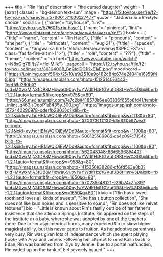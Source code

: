 +++
title = "Rin Hase"
description = "the cursed daughter"
weight = 1
[extra]
classes = "bg-demon text-sun"
image = "https://f2.toyhou.se/file/f2-toyhou-se/characters/5796015?1608327477"
quote = "Sadness is a lifestyle choice!"
socials = [
  {"name"= "toyhou.se", "link"= "https://toyhou.se/5796015.rin-hase"},
  {"name"= "pinterest", "link"= "https://www.pinterest.com/eqqbyte/ocs-edanverse/rin/"}
]
basics = [
  {"title" = "name", "content" = "Rin Hase"},
  {"title" = "pronouns", "content" = "she|her"},
  {"title" = "birthdate", "content" = "Aug 21"},
  {"title" = "species", "content" = "Yangwai <a href=\"/characters/edanverse/#SPECIES\"><i class=\"fas fa-fire-alt ml-1\"></i></a>"},
  {"title" = "role", "content" = "???"},
  {"title" = "theme", "content" = "<a href=\"https://www.youtube.com/watch?v=N8nGig78lNs\">Hot Milk</a>"}
]
pagedoll = "https://f2.toyhou.se/file/f2-toyhou-se/images/30864038_GnQlcOjC1KxE1aE.png"
moodboard = ["https://i.pinimg.com/564x/25/10/e9/2510e9c482c84c674e28041e16959f48.jpg", 
"https://images.unsplash.com/photo-1512514076443-1eef59c260b0?ixid=MXwxMjA3fDB8MHxwaG90by1wYWdlfHx8fGVufDB8fHw%3D&ixlib=rb-1.2.1&auto=format&fit=crop&w=975&q=80", "https://66.media.tumblr.com/7e7c2b8418570b6ee83836f655b8fd41/tumblr_inline_q463jaOqoP1u8435y_500.jpg", "https://images.unsplash.com/photo-1572440290978-cdeafb28036c?ixlib=rb-1.2.1&ixid=eyJhcHBfaWQiOjEyMDd9&auto=format&fit=crop&w=1113&q=80", 
"https://images.unsplash.com/photo-1525373612132-b3e820b87cea?ixlib=rb-1.2.1&ixid=eyJhcHBfaWQiOjEyMDd9&auto=format&fit=crop&w=1100&q=80",
"https://images.unsplash.com/photo-1500125566862-ca4c097c7154?ixlib=rb-1.2.1&ixid=eyJhcHBfaWQiOjEyMDd9&auto=format&fit=crop&w=1100&q=80", 
"https://images.unsplash.com/photo-1562048048-86d659689440?ixid=MXwxMjA3fDB8MHxwaG90by1wYWdlfHx8fGVufDB8fHw%3D&ixlib=rb-1.2.1&auto=format&fit=crop&w=958&q=80", "https://images.unsplash.com/photo-1415356838286-df6fd593e8b3?ixid=MXwxMjA3fDB8MHxwaG90by1wYWdlfHx8fGVufDB8fHw%3D&ixlib=rb-1.2.1&auto=format&fit=crop&w=1650&q=80", "https://images.unsplash.com/photo-1570238648121-029b74c7fc89?ixid=MXwxMjA3fDB8MHxwaG90by1wYWdlfHx8fGVufDB8fHw%3D&ixlib=rb-1.2.1&auto=format&fit=crop&w=1650&q=80"]
trivia = ["Rin has a sweet tooth and loves all kinds of sweets", "She has a button collection", "She does not like loud noises and is sensitive to sound", "Rin does not like velvet textures"]
bio = "Little is known about Rin's family outside of her father's insistence that she attend a Springs Institute. Rin appeared on the steps of the institute as a baby, where she was adopted by one of the teachers there. Due to her asymmetrical horns, many expected Rin to show higher magickal ability, but this never came to fruition. As her adoptive parent was very busy, Rin was given lots of independence which she spent playing hooky with Arya and Jennie. Following her attempt to send Kahn back to Edan, Rin was banished from Diyu by Jennie. Due to a portal malfunction, Rin ended up on the bank of Bet severely injured."
+++
